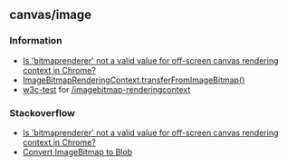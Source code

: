 ## canvas/image


### Information
- [Is 'bitmaprenderer' not a valid value for off-screen canvas rendering context in Chrome?](https://stackoverflow.com/questions/56367196/is-bitmaprenderer-not-a-valid-value-for-off-screen-canvas-rendering-context-in)
- [ImageBitmapRenderingContext.transferFromImageBitmap()](https://developer.mozilla.org/en-US/docs/Web/API/ImageBitmapRenderingContext/transferFromImageBitmap)
- [w3c-test](https://w3c-test.org/) for [/imagebitmap-renderingcontext](https://w3c-test.org/imagebitmap-renderingcontext/)


### Stackoverflow
- [Is 'bitmaprenderer' not a valid value for off-screen canvas rendering context in Chrome?](https://stackoverflow.com/questions/56367196/is-bitmaprenderer-not-a-valid-value-for-off-screen-canvas-rendering-context-in)
- [Convert ImageBitmap to Blob](https://stackoverflow.com/questions/52959839/convert-imagebitmap-to-blob)



